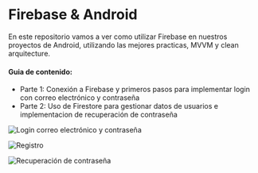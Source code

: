 # Firebase & Android 

En este repositorio vamos a ver como utilizar Firebase en nuestros proyectos de Android, utilizando las mejores practicas, MVVM y clean arquitecture.

#### Guia de contenido:

* Parte 1: Conexión a Firebase y primeros pasos para implementar login con correo electrónico y contraseña
* Parte 2: Uso de Firestore para gestionar datos de usuarios e implementacion de recuperación de contraseña

![Login correo electrónico y contraseña](https://firebasestorage.googleapis.com/v0/b/elbichoyt-a4641.appspot.com/o/Google%20Pixel%204%20XL%20(1).png?alt=media&token=8ad15f9d-dad1-458a-8c07-f75a8e3876b5)

![Registro](https://firebasestorage.googleapis.com/v0/b/elbichoyt-a4641.appspot.com/o/registro%20(1).png?alt=media&token=72f0cedd-d4d7-476f-8618-b1d361d551fa)

![Recuperación de contraseña](https://firebasestorage.googleapis.com/v0/b/elbichoyt-a4641.appspot.com/o/contra%20(1).png?alt=media&token=12e74842-69db-4b5d-9886-d63488a20209)
